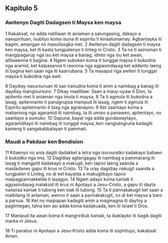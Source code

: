 Kapitulo 5
----------

### Awitenyo Dagiti Dadagsen ti Maysa ken maysa

1 Kakabsat, no adda natiliwan iti aniaman a salungasing, dakayo a naespirituan, isubliyo koma isuna iti espiritu ti kinaalumamay. Agbantayka iti bagim, amangan no masulisogka met.
2 Awitenyo dagiti dadagsen ti maysa ken maysa, ket iti kasta tungpalenyo ti linteg ni Cristo.
3 Ta no ti asinoman ti mangipagarup nga isu ket maysa a banag, idinto nga isu ket awan, allilawenna ti bagina.
4 Ngem suboken koma ti tunggal maysa ti bukodna nga aramid, ket kalpasanna ti rasonna nga agpasindayag ket addanto laeng iti bagina ken saan nga iti kaarrubana.
5 Ta masapul nga awiten ti tunggal maysa ti bukodna nga awit.

6 Daydiay nasursuruan iti sao iranudna koma ti amin a naimbag a banag iti daydiay mangisursuro.
7 Dikay maallilaw: Saan a mauy-uyaw ti Dios, ta apitento met ti aniaman nga imula ti maysa.
8 Ta ti agmula iti bukodna a lasag, apitennanto ti panagrupsa manipud iti lasag, ngem ti agmula iti Espiritu apitennanto ti biag nga agnanayon.
9 Ket saantayo koma a mabannog nga agaramid iti naimbag, ta iti umiso a panawen, apitentayo, no saantayo a sumuko.
10 Gapuna, bayat nga adda gundawaytayo, agaramidtayo iti naimbag iti tunggal maysa, ken nangnangruna kadagiti kameng ti sangakabbalayan ti pammati.

### Maudi a Pakdaar ken Bendision

11 Kitaenyo no ania dagiti dadakkel a letra nga isursuratko kadakayo babaen ti bukodko nga ima.
12 Dagidiay agtarigagay iti naimbag a pammarang iti lasag ti mangpilit kadakayo a makugit, ken tapno laeng saanda a maidadanes gapu iti krus ni Cristo.
13 Ta uray dagidiay nakugit saanda a tungpalen ti Linteg, no di ket kayatda a makugitkayo tapno maipagpannakkelda ti lasagyo.
14 Ngem adayo koma kaniak ti agpasindayag malaksid iti krus ni Apotayo a Jesu-Cristo, a gapu iti dayta nailansa kaniak ti lubong ken siak iti lubong.
15 Ta ti pannakakugit ket saan a maibilang iti aniaman, wenno ti saan a pannakakugit, no di ket maysa a baro a parsua.
16 Ket no maipapan kadagiti amin a magmagna iti daytoy a paglintegan, talna ken asi adda koma kadakuada, ken iti Israel ti Dios.

17 Manipud ita awan koma ti mangriribuk kaniak, ta ibaklayko iti bagik dagiti marka ni Jesus.

18 Ti parabur ni Apotayo a Jesu-Kristo adda koma iti espirituyo, kakabsat. Amen.
